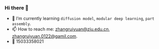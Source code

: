### Hi there 👋

<!--
**Ruiyuan-Zhang/Ruiyuan-Zhang** is a ✨ _special_ ✨ repository because its `README.md` (this file) appears on your GitHub profile.

Here are some ideas to get you started:

- 🔭 I’m currently working on ...
- 🌱 I’m currently learning ...
- 👯 I’m looking to collaborate on ...
- 🤔 I’m looking for help with ...
- 💬 Ask me about ...
- 📫 How to reach me: ...
- 😄 Pronouns: ...
- ⚡ Fun fact: ...
-->

- 🌱 I’m currently learning `diffusion model`, `modular deep learning`, `part assembly`.
- 📫 How to reach me: zhangruiyuan@zju.edu.cn, zhangruiyuan.0122@gamil.com.
- 📱 15033358021 
